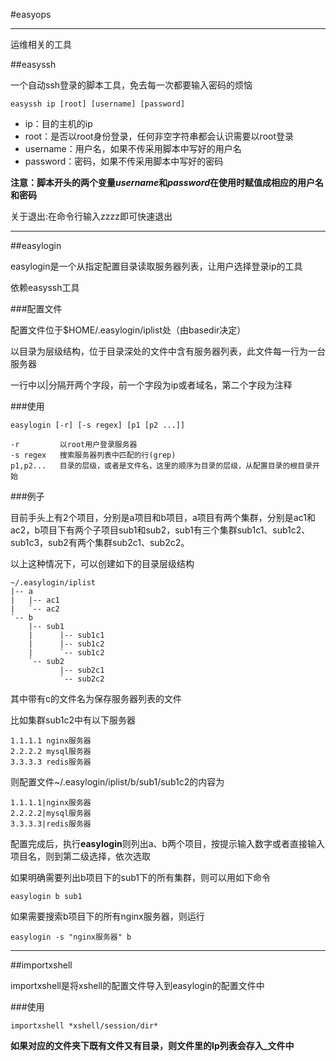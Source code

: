 #easyops

----

运维相关的工具

##easyssh

一个自动ssh登录的脚本工具，免去每一次都要输入密码的烦恼 

	easyssh ip [root] [username] [password]

* ip：目的主机的ip
* root：是否以root身份登录，任何非空字符串都会认识需要以root登录
* username：用户名，如果不传采用脚本中写好的用户名
* password：密码，如果不传采用脚本中写好的密码

**注意：脚本开头的两个变量*username*和*password*在使用时赋值成相应的用户名和密码**

关于退出:在命令行输入zzzz即可快速退出

----

##easylogin

easylogin是一个从指定配置目录读取服务器列表，让用户选择登录ip的工具

依赖easyssh工具

###配置文件

配置文件位于$HOME/.easylogin/iplist处（由basedir决定）

以目录为层级结构，位于目录深处的文件中含有服务器列表，此文件每一行为一台服务器

一行中以|分隔开两个字段，前一个字段为ip或者域名，第二个字段为注释

###使用

	easylogin [-r] [-s regex] [p1 [p2 ...]]
	
	-r         以root用户登录服务器
	-s regex   搜索服务器列表中匹配的行(grep)
	p1,p2...   目录的层级，或者是文件名，这里的顺序为目录的层级，从配置目录的根目录开始
	
###例子

目前手头上有2个项目，分别是a项目和b项目，a项目有两个集群，分别是ac1和ac2，b项目下有两个子项目sub1和sub2，sub1有三个集群sub1c1、sub1c2、sub1c3，sub2有两个集群sub2c1、sub2c2。

以上这种情况下，可以创建如下的目录层级结构
	
	~/.easylogin/iplist
	|-- a
	|   |-- ac1
	|   `-- ac2
	`-- b
	    |-- sub1
	    |      |-- sub1c1
	    |      |-- sub1c2
	    |      `-- sub1c2
	    `-- sub2
	           |-- sub2c1
	           `-- sub2c2
	
其中带有c的文件名为保存服务器列表的文件

比如集群sub1c2中有以下服务器

	1.1.1.1 nginx服务器
	2.2.2.2 mysql服务器
	3.3.3.3 redis服务器

则配置文件~/.easylogin/iplist/b/sub1/sub1c2的内容为

	1.1.1.1|nginx服务器
	2.2.2.2|mysql服务器
	3.3.3.3|redis服务器

配置完成后，执行**easylogin**则列出a、b两个项目，按提示输入数字或者直接输入项目名，则到第二级选择，依次选取

如果明确需要列出b项目下的sub1下的所有集群，则可以用如下命令
	
	easylogin b sub1

如果需要搜索b项目下的所有nginx服务器，则运行

	easylogin -s "nginx服务器" b

----

##importxshell

importxshell是将xshell的配置文件导入到easylogin的配置文件中

###使用
	
	importxshell *xshell/session/dir*

**如果对应的文件夹下既有文件又有目录，则文件里的Ip列表会存入_文件中**


